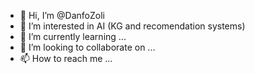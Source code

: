 - 👋 Hi, I’m @DanfoZoli
- 👀 I’m interested in AI (KG and recomendation systems)
- 🌱 I’m currently learning ...
- 💞️ I’m looking to collaborate on ...
- 📫 How to reach me ...

<!---
DanfoZoli/DanfoZoli is a ✨ special ✨ repository because its `README.md` (this file) appears on your GitHub profile.
You can click the Preview link to take a look at your changes.
--->
